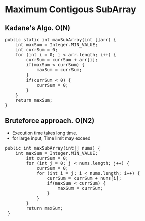 # Maximum Contigous SubArray
## Kadane's Algo. O(N)
<pre>
public static int maxSubArray(int []arr) {
	int maxSum = Integer.MIN_VALUE;
	int currSum = 0;
	for (int i = 0; i < arr.length; i++) {
		currSum = currSum + arr[i];
		if(maxSum < currSum) {
			maxSum = currSum;
		}
		if(currSum < 0) {
			currSum = 0;
		}
	}
	return maxSum;
}
</pre>

## Bruteforce approach. O(N2)
- Execution time takes long time.
- for large input, Time limit may exceed

<pre>
public int maxSubArray(int[] nums) {
    int maxSum = Integer.MIN_VALUE;
		int currSum = 0;
		for (int j = 0; j < nums.length; j++) {
			currSum = 0;
			for (int i = j; i < nums.length; i++) {
				currSum = currSum + nums[i];
				if(maxSum < currSum) {
					maxSum = currSum;
				}
			}	
		}
		return maxSum;
 }
</pre>
